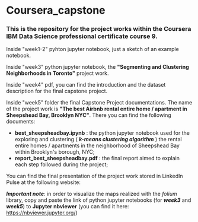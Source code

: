 # Coursera_capstone
### This is the repository for the project works within the Coursera IBM Data Science professional certificate course 9.

Inside "week1-2" pyhton jupyter notebook, just a sketch of an example notebook.

Inside "week3" python jupyter notebook, the **"Segmenting and Clustering Neighborhoods in Toronto"** project work.

Inside "week4" pdf, you can find the introduction and the dataset description for the final capstone project.

Inside "week5" folder the final Capstone Project documentations. The name of the project work is **"The best Airbnb rental entire home / apartment in Sheepshead Bay, Brooklyn NYC"**. There you can find the following documents:
- **best_sheepsheadbay.ipynb** : the python jupyter notebook used for the exploring and clustering ( ***k-means clustering algorithm*** ) the rental entire homes / apartments in the neighborhood of Sheepshead Bay within Brooklyn's borough, NYC;
- **report_best_sheepsheadbay.pdf** : the final report aimed to explain each step followed during the project;

You can find the final presentation of the project work stored in LinkedIn Pulse at the following website:

***Important note***: in order to visualize the maps realized with the *folium* library, copy and paste the link of python jupyter notebooks (for ***week3*** and ***week5***) to **Jupyter nbviewer** (you can find it here: https://nbviewer.jupyter.org/)
